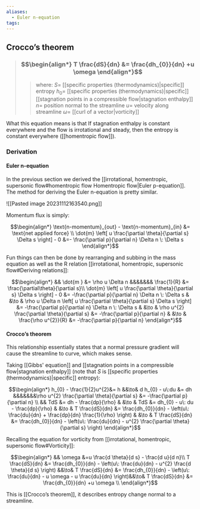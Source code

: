 ```yaml
---
aliases:
  - Euler n-equation
tags:
---
```


## Crocco’s theorem

> ### $$\begin{align*} T \frac{dS}{dn} &= \frac{dh_{0}}{dn} +u \omega  \end{align*}$$
>> where:
>> $S=$ [[specific properties (thermodynamics)|specific]] entropy
>> $h_{0}=$ [[specific properties (thermodynamics)|specific]] [[stagnation points in a compressible flow|stagnation enthalpy]]
>> $n=$ position normal to the streamline
>> $u=$ velocity along streamline
>> $\omega=$ [[curl of a vector|vorticity]]

What this equation means is that If stagnation enthalpy is constant everywhere and the flow is irrotational and steady, then the entropy is constant everywhere ([[homentropic flow]]).

### Derivation
#### Euler n-equation

In the previous section we derived the [[irrotational, homentropic, supersonic flow#homentropic flow Homentropic flow|Euler p-equation]]. The method for deriving the Euler n-equation is pretty similar.


![[Pasted image 20231112163540.png]]

Momentum flux is simply:

$$\begin{align*}
\text{n-momentum}_{out} - \text{n-momentum}_{in} &= \text{net applied force} \\
\dot{m} \left[ u \frac{\partial \theta}{\partial s} \Delta s \right] - 0 &=- \frac{\partial p}{\partial n} \Delta n \: \Delta s  
\end{align*}$$

Fun things can then be done by rearranging and subbing in the mass equation as well as the R relation [[irrotational, homentropic, supersonic flow#Deriving relations]]:

$$\begin{align*}
&& \dot{m } &= \rho u \Delta n &&&&&&& \frac{1}{R} &= \frac{\partial\theta}{\partial s}\\
\dot{m} \left[ u \frac{\partial \theta}{\partial s} \Delta s \right] - 0 &= -\frac{\partial p}{\partial n} \Delta n \: \Delta s & &\to & \rho u \Delta n \left[ u \frac{\partial \theta}{\partial s} \Delta s \right]  &= -\frac{\partial p}{\partial n} \Delta n \: \Delta s  & &\to & \rho   u^{2} \frac{\partial \theta}{\partial s}   &= -\frac{\partial p}{\partial n}   & &\to &    \frac{\rho u^{2}}{R}  &= -\frac{\partial p}{\partial n}  
\end{align*}$$

#### Crocco’s theorem

This relationship essentially states that a normal pressure gradient will cause the streamline to curve, which makes sense.
 
Taking [[Gibbs' equation]] and [[stagnation points in a compressible flow|stagnation enthalpy]] (note that $S$ is [[specific properties (thermodynamics)|specific]] entropy):

$$\begin{align*}
h_{0} - \frac{1}{2}u^{2}&= h  &&\to& d h_{0} - u\:du &= dh &&&&&&&\rho   u^{2} \frac{\partial \theta}{\partial s}   &= -\frac{\partial p}{\partial n}   \\
&& TdS &= dh - \frac{dp}{\rho} & &\to & TdS &= dh_{0} - u\: du - \frac{dp}{\rho} & &\to & T \frac{dS}{dn} &= \frac{dh_{0}}{dn} - \left(u\: \frac{du}{dn} + \frac{dp}{dn} \frac{1}{\rho} \right) & &\to & T \frac{dS}{dn} &= \frac{dh_{0}}{dn} - \left(u\: \frac{du}{dn} - u^{2} \frac{\partial \theta}{\partial s} \right)
\end{align*}$$

Recalling the equation for vorticity from [[irrotational, homentropic, supersonic flow#Vorticity]]:

$$\begin{align*}
&& \omega &=u \frac{d \theta}{d s} - \frac{d u}{d n}\\
T \frac{dS}{dn} &= \frac{dh_{0}}{dn} - \left(u\: \frac{du}{dn} - u^{2} \frac{d \theta}{d s} \right) &&\to& T \frac{dS}{dn} &= \frac{dh_{0}}{dn} - \left(u\: \frac{du}{dn} - u \omega  - u \frac{du}{dn} \right)&&\to& T \frac{dS}{dn} &= \frac{dh_{0}}{dn} +u \omega    \\ 
\end{align*}$$

This is [[Crocco’s theorem]], it describes entropy change normal to a streamline. 


